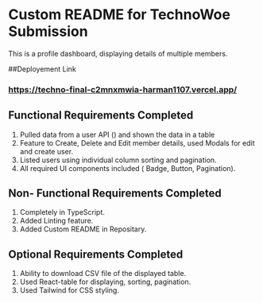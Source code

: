 # Custom README for TechnoWoe Submission

This is a profile dashboard, displaying details of multiple members.

##Deployement Link
### https://techno-final-c2mnxmwia-harman1107.vercel.app/

## Functional Requirements Completed
1. Pulled data from a user API () and shown the data in a table
2. Feature to Create, Delete and Edit member details, used Modals for edit and create user.
3. Listed users using individual column sorting and pagination.
4. All required UI components included ( Badge, Button, Pagination).

## Non- Functional Requirements Completed
1. Completely in TypeScript.
2. Added Linting feature.
3. Added Custom README in Repositary.

## Optional Requirements Completed
1. Ability to download CSV file of the displayed table.
2. Used React-table for displaying, sorting, pagination.
3. Used Tailwind for CSS styling.

